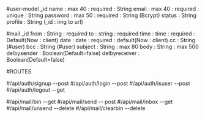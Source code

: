#user-model
_id
name : max 40 : required : String
email : max 40 : required : unique : String
password : max 50 : required : String (Bcrypt)
status : String
profile : String (_id : img to url)

#mail 
_id
from : String : required
to : string : required
time : time : required : Default(Now : client)
date  : date : required : default(Now : client)
cc : String (#user)
bcc : String (#user)
subject : String : max 80
body : String : max 500
delbysender : Boolean(Default=false)
delbyreceiver : Boolean(Default=false)

#ROUTES

#/api/auth/signup  --post
#/api/auth/login  --post
#/api/auth/isuser  --post
#/api/auth/logout  --get

#/api/mail/bin  --get
#/api/mail/send -- post
#/api/mail/inbox --get
#/api/mail/unsend --delete
#/api/mail/clearbin  --delete
